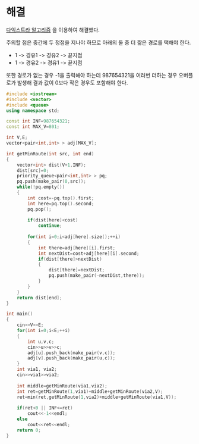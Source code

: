 # 해결 
[다익스트라 알고리즘](https://ko.wikipedia.org/wiki/데이크스트라_알고리즘) 을 이용하여 해결했다.  

주의할 점은 중간에 두 정점을 지나야 하므로 아래의 둘 중 더 짧은 경로를 택해야 한다.
- 1 -> 경유1 -> 경유2 -> 끝지점
- 1 -> 경유2 -> 경유1 -> 끝지점

또한 경로가 없는 경우 -1을 출력해야 하는데 987654321을 여러번 더하는 경우 오버플로가 발생해 결과 값이 0보다 작은 경우도 포함해야 한다.  
```c++
#include <iostream>
#include <vector>
#include <queue>
using namespace std;

const int INF=987654321;
const int MAX_V=801;

int V,E;
vector<pair<int,int> > adj[MAX_V];

int getMinRoute(int src, int end)
{
    vector<int> dist(V+1,INF);
    dist[src]=0;
    priority_queue<pair<int,int> > pq;
    pq.push(make_pair(0,src));
    while(!pq.empty())
    {
        int cost=-pq.top().first;
        int here=pq.top().second;
        pq.pop();
        
        if(dist[here]<cost)
            continue;
        
        for(int i=0;i<adj[here].size();++i)
        {
            int there=adj[here][i].first;
            int nextDist=cost+adj[here][i].second;
            if(dist[there]>nextDist)
            {
                dist[there]=nextDist;
                pq.push(make_pair(-nextDist,there));
            }
        }
    }
    return dist[end];
}

int main()
{
    cin>>V>>E;
    for(int i=0;i<E;++i)
    {
        int u,v,c;
        cin>>u>>v>>c;
        adj[u].push_back(make_pair(v,c));
        adj[v].push_back(make_pair(u,c));
    }
    int via1, via2;
    cin>>via1>>via2;
    
    int middle=getMinRoute(via1,via2);
    int ret=getMinRoute(1,via1)+middle+getMinRoute(via2,V);
    ret=min(ret,getMinRoute(1,via2)+middle+getMinRoute(via1,V));
    
    if(ret<0 || INF<=ret)
        cout<<-1<<endl;
    else
        cout<<ret<<endl;
    return 0;
}
```
